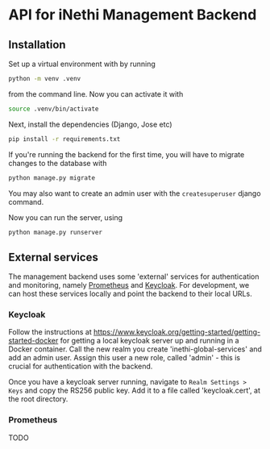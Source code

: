 # API for iNethi Management Backend

## Installation

Set up a virtual environment with by running
```bash
python -m venv .venv
```
from the command line. Now you can activate it with
```bash
source .venv/bin/activate
```
Next, install the dependencies (Django, Jose etc)
```bash
pip install -r requirements.txt
```

If you're running the backend for the first time, you will have to migrate changes to the database with
```bash
python manage.py migrate
```
You may also want to create an admin user with the `createsuperuser` django command.

Now you can run the server, using
```bash
python manage.py runserver
```

## External services

The management backend uses some 'external' services for authentication and monitoring, namely [Prometheus]('https://prometheus.io/') and [Keycloak]('https://www.keycloak.org/'). For development, we can host these services locally and point the backend to their local URLs.

### Keycloak

Follow the instructions at https://www.keycloak.org/getting-started/getting-started-docker for getting a local keycloak server up and running in a Docker container. Call the new realm you create 'inethi-global-services' and add an admin user. Assign this user a new role, called 'admin' - this is crucial for authentication with the backend.

Once you have a keycloak server running, navigate to `Realm Settings > Keys` and copy the RS256 public key. Add it to a file called 'keycloak.cert', at the root directory.

### Prometheus

TODO
